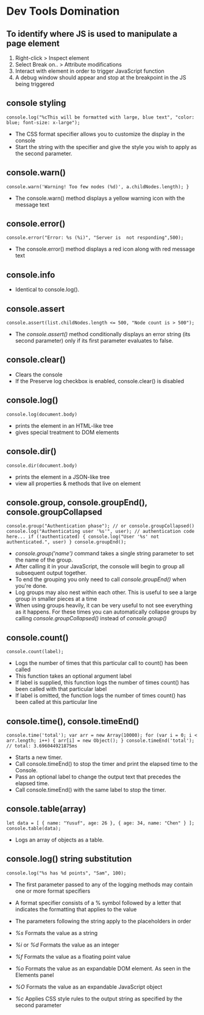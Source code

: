 # Dev Tools Domination

To identify where JS is used to manipulate a page element
-------------------------------------------------
1. Right-click > Inspect element 
2. Select Break on.. > Attribute modifications
3. Interact with element in order to trigger JavaScript function
4. A debug window should appear and stop at the breakpoint in the JS being triggered


console styling
------------------------------------------------
``console.log("%cThis will be formatted with large, blue text", "color: blue; font-size: x-large");``
* The CSS format specifier allows you to customize the display in the console
* Start the string with the specifier and give the style you wish to apply as the second parameter.


console.warn()
-------------------------------------------------
``console.warn('Warning! Too few nodes (%d)', a.childNodes.length);
}``
* The console.warn() method displays a yellow warning icon with the message text


console.error()
-------------------------------------------------
``console.error("Error: %s (%i)", "Server is  not responding",500);``
* The console.error() method displays a red icon along with red message text


console.info
-------------------------------------------------
* Identical to console.log().


console.assert
-------------------------------------------------
``console.assert(list.childNodes.length <= 500, "Node count is > 500");``
* The _console.assert()_ method conditionally displays an error string (its second parameter) only if its first parameter evaluates to false.


console.clear()
-------------------------------------------------
* Clears the console
* If the Preserve log checkbox is enabled, console.clear() is disabled


console.log()
-------------------------------------------------
``console.log(document.body)``
- prints the element in an HTML-like tree
- gives special treatment to DOM elements


console.dir() 
-------------------------------------------------
``console.dir(document.body)``
* prints the element in a JSON-like tree
* view all properties & methods that live on element


console.group, console.groupEnd(), console.groupCollapsed
-------------------------------------------------
``console.group("Authentication phase");
// or console.groupCollapsed()
console.log("Authenticating user '%s'", user);
// authentication code here...
if (!authenticated) {
    console.log("User '%s' not authenticated.", user)
}
console.groupEnd();``

* _console.group('name')_ command takes a single string parameter to set the name of the group.
* After calling it in your JavaScript, the console will begin to group all subsequent output together.
* To end the grouping you only need to call _console.groupEnd()_ when you're done.
* Log groups may also nest within each other. This is useful to see a large group in smaller pieces at a time
* When using groups heavily, it can be very useful to not see everything as it happens. For these times you can automatically collapse groups by calling _console.groupCollapsed()_ instead of _console.group()_


console.count()
-------------------------------------------------
``console.count(label);``
* Logs the number of times that this particular call to count() has been called
* This function takes an optional argument label
* If label is supplied, this function logs the number of times count() has been called with that particular label
* If label is omitted, the function logs the number of times count() has been called at this particular line


console.time(), console.timeEnd()
------------------------------------------------
``console.time('total');
var arr = new Array(10000);
for (var i = 0; i < arr.length; i++) {
  arr[i] = new Object();
}
console.timeEnd('total');
// total: 3.696044921875ms``

* Starts a new timer. 
* Call console.timeEnd() to stop the timer and print the elapsed time to the Console.
* Pass an optional label to change the output text that precedes the elapsed time. 
* Call console.timeEnd() with the same label to stop the timer.


console.table(array)
-------------------------------------------------
``let data = [
  { name: "Yusuf", age: 26 },
  { age: 34, name: "Chen" }
];
console.table(data);``
* Logs an array of objects as a table.


console.log() string substitution
-------------------------------------------------
``console.log("%s has %d points", "Sam", 100);``
* The first parameter passed to any of the logging methods may contain one or more format specifiers
* A format specifier consists of a % symbol followed by a letter that indicates the formatting that applies to the value
* The parameters following the string apply to the placeholders in order

* _%s_	Formats the value as a string
* _%i_ or _%d_	Formats the value as an integer
* _%f_	Formats the value as a floating point value
* _%o_	Formats the value as an expandable DOM element. As seen in the Elements panel
* _%O_	Formats the value as an expandable JavaScript object
* _%c_	Applies CSS style rules to the output string as specified by the second parameter
